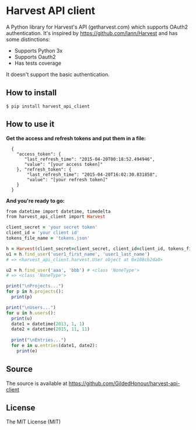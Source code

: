 Harvest API client
===================================

A Python library for Harvest's API (getharvest.com) which supports OAuth2 authentication. It's inspired by https://github.com/lann/Harvest and has some distinctions:

  * Supports Python 3x
  * Supports Oauth2
  * Has tests coverage

It doesn't support the basic authentication.

How to install
-----

```
$ pip install harvest_api_client
```

How to use it
-----

**Get the access and refresh tokens and put them in a file:**

```
  {
    "access_token": {
       "last_refresh_time": "2015-04-20T00:18:52.494946", 
       "value": "[your access token]"
    }, "refresh_token": {
        "last_refresh_time": "2015-04-20T16:02:30.831858", 
        "value": "[your refresh token]"
    }
  }
```
**And you're ready to go:**

```ruby
from datetime import datetime, timedelta
from harvest_api_client import Harvest

client_secret = 'your secret token'
client_id = 'your client id'
tokens_file_name = 'tokens.json'

h = Harvest(client_secret=client_secret, client_id=client_id, tokens_file_name=tokens_file_name)
u1 = h.find_user('user1_first_name', 'user1_last_name') 
# => <harvest_api_client.harvest.User object at 0x108cb2da0>

u2 = h.find_user('aaa', 'bbb') # <class 'NoneType'>
# => <class 'NoneType'>

print("\nProjects...")
for p in h.projects():
  print(p)

print("\nUsers...")
for u in h.users():
  print(u)
  date1 = datetime(2013, 1, 1)
  date2 = datetime(2015, 11, 11)
  
  print("\nEntries...")
  for e in u.entries(date1, date2):
    print(e)
```


Source
-----

The source is available at https://github.com/GildedHonour/harvest-api-client


License
-----

The MIT License (MIT)